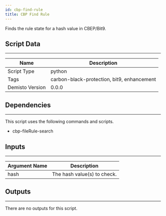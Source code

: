 ```yaml
---
id: cbp-find-rule
title: CBP Find Rule
---
```


Finds the rule state for a hash value in CBEP/Bit9.

## Script Data
---

| **Name** | **Description** |
| --- | --- |
| Script Type | python |
| Tags | carbon-black-protection, bit9, enhancement |
| Demisto Version | 0.0.0 |

## Dependencies
---
This script uses the following commands and scripts.
* cbp-fileRule-search

## Inputs
---

| **Argument Name** | **Description** |
| --- | --- |
| hash | The hash value(s) to check. |

## Outputs
---
There are no outputs for this script.
